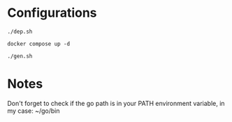 # Configurations

```shell
./dep.sh
```

```shell
docker compose up -d
```

```shell
./gen.sh
```

# Notes

Don't forget to check if the go path is in your PATH environment variable, in my case: ~/go/bin